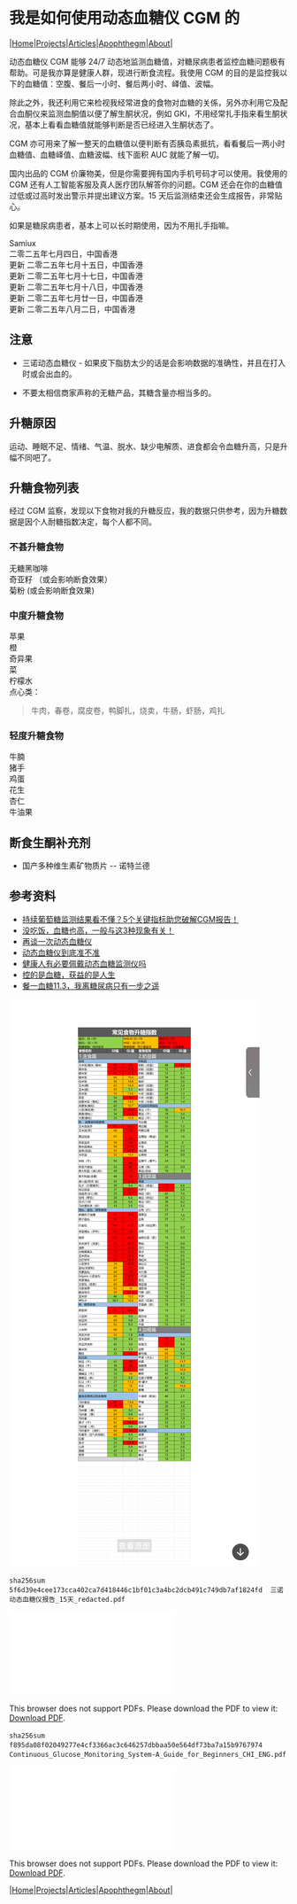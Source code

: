 # 我是如何使用动态血糖仪 CGM 的

|[Home](/README.md)|[Projects](/projects.md)|[Articles](/articles.md)|[Apophthegm](/apophthegm.md)|[About](/about.md)|

动态血糖仪 CGM 能够 24/7 动态地监测血糖值，对糖尿病患者监控血糖问题极有帮助。可是我亦算是健康人群，现进行断食流程。我使用 CGM 的目的是监控我以下的血糖值：空腹、餐后一小时、餐后两小时、峄值、波幅。

除此之外，我还利用它来检视我经常进食的食物对血糖的关係，另外亦利用它及配合血酮仪来监测血酮值以便了解生酮状况，例如 GKI，不用经常扎手指来看生酮状况，基本上看看血糖值就能够判断是否已经进入生酮状态了。

CGM 亦可用来了解一整天的血糖值以便判断有否胰岛素抵抗，看看餐后一两小时血糖值、血糖峄值、血糖波幅、线下面积 AUC 就能了解一切。

国内出品的 CGM 价廉物美，但是你需要拥有国内手机号码才可以使用。我使用的 CGM 还有人工智能客服及真人医疗团队解答你的问题。CGM 还会在你的血糖值过低或过高时发出警示并提出建议方案。15 天后监测结束还会生成报告，非常贴心。

如果是糖尿病患者，基本上可以长时期使用，因为不用扎手指嘛。

Samiux    
二零二五年七月四日，中国香港   
更新 二零二五年七月十五日，中国香港    
更新 二零二五年七月十七日，中国香港    
更新 二零二五年七月十八日，中国香港    
更新 二零二五年七月廿一日，中国香港    
更新 二零二五年八月二日，中国香港    

## 注意

- 三诺动态血糖仪 - 如果皮下脂肪太少的话是会影响数据的准确性，并且在打入时或会出血的。  

- 不要太相信商家声称的无糖产品，其糖含量亦相当多的。     

## 升糖原因

运动、睡眠不足、情绪、气温、脱水、缺少电解质、进食都会令血糖升高，只是升幅不同吧了。

## 升糖食物列表

经过 CGM 监察，发现以下食物对我的升糖反应，我的数据只供参考，因为升糖数据是因个人耐糖指数决定，每个人都不同。

### 不甚升糖食物

无糖黑咖啡     
奇亚籽  （或会影响断食效果）    
菊粉  (或会影响断食效果)      

### 中度升糖食物

苹果    
橙    
奇异果  
菜    
柠檬水      
点心类：    
> 牛肉，春卷，腐皮卷，鸭脚扎，烧卖，牛肠，虾肠，鸡扎     

### 轻度升糖食物

牛腩    
猪手    
鸡蛋    
花生    
杏仁    
牛油果       

## 断食生酮补充剂
 
- 国产多种维生素矿物质片 -- 诺特兰德    

## 参考资料

- [持续葡萄糖监测结果看不懂？5个关键指标助您破解CGM报告！](https://mp.weixin.qq.com/s/_ktmRSAWuaEmAG9tyfmC2g)  
- [没吃饭，血糖也高，一般与这3种现象有关！](https://mp.weixin.qq.com/s/SEwuz4ACZutsntsLSYxD5Q)    
- [再谈一次动态血糖仪](https://mp.weixin.qq.com/s/w7xR0qNrcCEHAXT5bcGZDg)     
- [动态血糖仪到底准不准](https://mp.weixin.qq.com/s/qa5dtueQQEhBpUg8bbPSJQ)     
- [健康人有必要佩戴动态血糖监测仪吗](https://mp.weixin.qq.com/s/s0FMqsxahyLgMZhX_O1u9w)     
- [控的是血糖，获益的是人生](https://mp.weixin.qq.com/s/FjFM3w3oBg8LjlDYk4JXnQ)     
- [餐一血糖11.3，我离糖尿病只有一步之遥](https://mp.weixin.qq.com/s/qQRCEGVbNhzIoVp7PTSknw)    

![](https://raw.githubusercontent.com/samiux/images/master/cgm/gi_gl.jpg)  

```sha256sum 5f6d39e4cee173cca402ca7d418446c1bf01c3a4bc2dcb491c749db7af1824fd  三诺动态血糖仪报告_15天_redacted.pdf```

<object data="/pdf/三诺动态血糖仪报告_15天_redacted.pdf" type="application/pdf" width="900px" height="700px">
    <embed src="/pdf/三诺动态血糖仪报告_15天_redacted.pdf">
        <p>This browser does not support PDFs. Please download the PDF to view it: <a href="/pdf/三诺动态血糖仪报告_15天_redacted.pdf">Download PDF</a>.</p>
</object>


```sha256sum f895da08f02049277e4cf3366ac3c646257dbbaa50e564df73ba7a15b9767974  Continuous_Glucose_Monitoring_System-A_Guide_for_Beginners_CHI_ENG.pdf```

<object data="/pdf/Continuous_Glucose_Monitoring_System-A_Guide_for_Beginners_CHI_ENG.pdf" type="application/pdf" width="900px" height="700px">
    <embed src="/pdf/Continuous_Glucose_Monitoring_System-A_Guide_for_Beginners_CHI_ENG.pdf">
        <p>This browser does not support PDFs. Please download the PDF to view it: <a href="/pdf/Continuous_Glucose_Monitoring_System-A_Guide_for_Beginners_CHI_ENG.pdf">Download PDF</a>.</p>
</object>

|[Home](/README.md)|[Projects](/projects.md)|[Articles](/articles.md)|[Apophthegm](/apophthegm.md)|[About](/about.md)|
